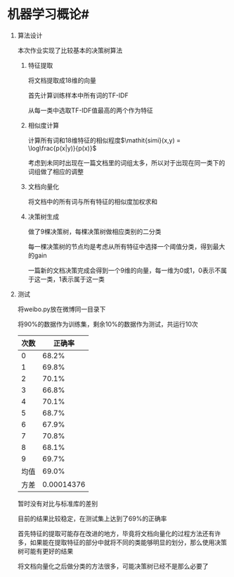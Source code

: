# 机器学习概论#

1. 算法设计

   本次作业实现了比较基本的决策树算法

   1. 特征提取

      将文档提取成18维的向量

      首先计算训练样本中所有词的TF-IDF

      从每一类中选取TF-IDF值最高的两个作为特征

   2. 相似度计算

      计算所有词和18维特征的相似程度$\mathit{simi}(x,y) = \log\frac{p(x|y)}{p(x)}$

      考虑到未同时出现在一篇文档里的词组太多，所以对于出现在同一类下的词组做了相应的调整

   3. 文档向量化

      将文档中的所有词与所有特征的相似度加权求和

   4. 决策树生成

      做了9棵决策树，每棵决策树做相应类别的二分类

      每一棵决策树的节点均是考虑从所有特征中选择一个阈值分类，得到最大的gain

      一篇新的文档决策完成会得到一个9维的向量，每一维为0或1，0表示不属于这一类，1表示属于这一类
   
2. 测试

   将weibo.py放在微博同一目录下

   将90%的数据作为训练集，剩余10%的数据作为测试，共运行10次

   | 次数 | 正确率     |
   | ---- | ---------- |
   | 0    | 68.2%      |
   | 1    | 69.8%      |
   | 2    | 70.1%      |
   | 3    | 66.8%      |
   | 4    | 70.1%      |
   | 5    | 68.7%      |
   | 6    | 67.9%      |
   | 7    | 70.8%      |
   | 8    | 68.1%      |
   | 9    | 69.7%      |
   | 均值 | 69.0%      |
   | 方差 | 0.00014376 |

   暂时没有对比与标准库的差别

   目前的结果比较稳定，在测试集上达到了69%的正确率

   首先特征的提取可能存在改进的地方，毕竟将文档向量化的过程方法还有许多，如果能在提取特征的部分中就将不同的类能够明显的划分，那么使用决策树可能有更好的结果

   将文档向量化之后做分类的方法很多，可能决策树已经不是那么必要了